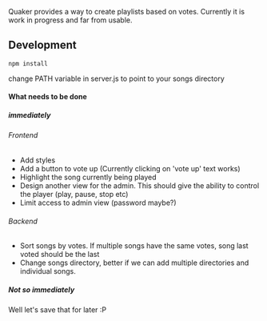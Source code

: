 Quaker provides a way to create playlists based on votes. Currently it is work in progress and far from usable.

## Development

`npm install`

change PATH variable in server.js to point to your songs directory


#### What needs to be done 

##### immediately

###### Frontend
* Add styles
* Add a button to vote up (Currently clicking on 'vote up' text works)
* Highlight the song currently being played
* Design another view for the admin. This should give the ability to control the player (play, pause, stop etc)
* Limit access to admin view (password maybe?)

###### Backend
* Sort songs by votes. If multiple songs have the same votes, song last voted should be the last
* Change songs directory, better if we can add multiple directories and individual songs.

##### Not so immediately
Well let's save that for later :P
